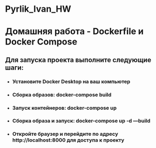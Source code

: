 # Pyrlik_Ivan_HW

# Домашняя работа - Dockerfile и Docker Compose

## Для запуска проекта выполните следующие шаги:

* ### Установите Docker Desktop на ваш компьютер

* ### Сборка образов: docker-compose build

* ### Запуск контейнеров: docker-compose up

* ### Сборка образа и запуск: docker-compose up -d —build

* ### Откройте браузер и перейдите по адресу http://localhost:8000 для доступа к проекту